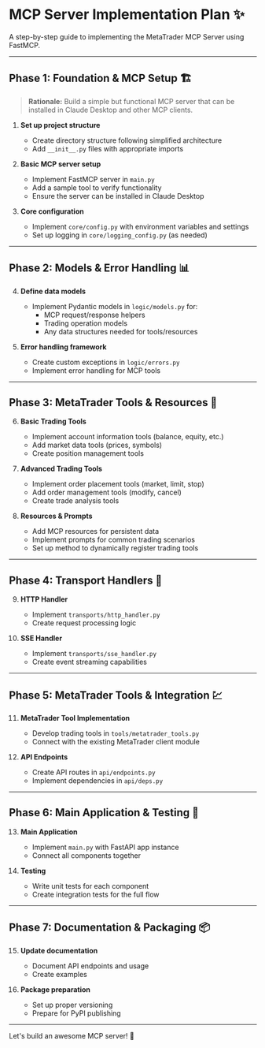 # MCP Server Implementation Plan ✨

A step-by-step guide to implementing the MetaTrader MCP Server using FastMCP.

---

## Phase 1: Foundation & MCP Setup 🏗️

> **Rationale:** Build a simple but functional MCP server that can be installed in Claude Desktop and other MCP clients.

1. **Set up project structure**
   - Create directory structure following simplified architecture
   - Add `__init__.py` files with appropriate imports

2. **Basic MCP server setup**
   - Implement FastMCP server in `main.py`
   - Add a sample tool to verify functionality
   - Ensure the server can be installed in Claude Desktop

3. **Core configuration**
   - Implement `core/config.py` with environment variables and settings
   - Set up logging in `core/logging_config.py` (as needed)

---

## Phase 2: Models & Error Handling 📊

4. **Define data models**
   - Implement Pydantic models in `logic/models.py` for:
     - MCP request/response helpers
     - Trading operation models
     - Any data structures needed for tools/resources

5. **Error handling framework**
   - Create custom exceptions in `logic/errors.py`
   - Implement error handling for MCP tools

---

## Phase 3: MetaTrader Tools & Resources 🧠

6. **Basic Trading Tools**
   - Implement account information tools (balance, equity, etc.)
   - Add market data tools (prices, symbols)
   - Create position management tools

7. **Advanced Trading Tools**
   - Implement order placement tools (market, limit, stop)
   - Add order management tools (modify, cancel)
   - Create trade analysis tools

8. **Resources & Prompts**
   - Add MCP resources for persistent data
   - Implement prompts for common trading scenarios
   - Set up method to dynamically register trading tools

---

## Phase 4: Transport Handlers 🔄

9. **HTTP Handler**
   - Implement `transports/http_handler.py`
   - Create request processing logic

10. **SSE Handler**
    - Implement `transports/sse_handler.py`
    - Create event streaming capabilities

---

## Phase 5: MetaTrader Tools & Integration 💹

11. **MetaTrader Tool Implementation**
    - Develop trading tools in `tools/metatrader_tools.py`
    - Connect with the existing MetaTrader client module

12. **API Endpoints**
    - Create API routes in `api/endpoints.py`
    - Implement dependencies in `api/deps.py`

---

## Phase 6: Main Application & Testing 🧪

13. **Main Application**
    - Implement `main.py` with FastAPI app instance
    - Connect all components together

14. **Testing**
    - Write unit tests for each component
    - Create integration tests for the full flow

---

## Phase 7: Documentation & Packaging 📦

15. **Update documentation**
    - Document API endpoints and usage
    - Create examples

16. **Package preparation**
    - Set up proper versioning
    - Prepare for PyPI publishing

---

Let's build an awesome MCP server! 🚀
